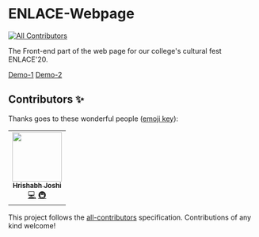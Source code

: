 # ENLACE-Webpage
<!-- ALL-CONTRIBUTORS-BADGE:START - Do not remove or modify this section -->
[![All Contributors](https://img.shields.io/badge/all_contributors-1-orange.svg?style=flat-square)](#contributors-)
<!-- ALL-CONTRIBUTORS-BADGE:END -->
The Front-end part of the web page for our college's cultural fest ENLACE'20.

[Demo-1](https://enlace-iiitk.netlify.app/)  [Demo-2](https://joshi008.github.io/ENLACE-Webpage/)



## Contributors ✨

Thanks goes to these wonderful people ([emoji key](https://allcontributors.org/docs/en/emoji-key)):

<!-- ALL-CONTRIBUTORS-LIST:START - Do not remove or modify this section -->
<!-- prettier-ignore-start -->
<!-- markdownlint-disable -->
<table>
  <tr>
    <td align="center"><a href="https://www.linkedin.com/in/hrishabh-joshi-39267718b/"><img src="https://avatars.githubusercontent.com/u/54844760?v=4?s=100" width="100px;" alt=""/><br /><sub><b>Hrishabh Joshi</b></sub></a><br /><a href="https://github.com/joshi008/ENLACE-Webpage/commits?author=joshi008" title="Code">💻</a> <a href="#infra-joshi008" title="Infrastructure (Hosting, Build-Tools, etc)">🚇</a></td>
  </tr>
</table>

<!-- markdownlint-restore -->
<!-- prettier-ignore-end -->

<!-- ALL-CONTRIBUTORS-LIST:END -->

This project follows the [all-contributors](https://github.com/all-contributors/all-contributors) specification. Contributions of any kind welcome!